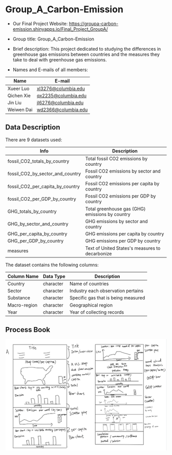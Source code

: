 # Group_A_Carbon-Emission
- Our Final Project Website: https://groupa-carbon-emission.shinyapps.io/Final_Project_GroupA/
 
- Group title: Group_A_Carbon-Emission

- Brief description: This project dedicated to studying the differences in greenhouse gas emissions between countries and the measures they take to deal with greenhouse gas emissions.

- Names and E-mails of all members: 

|  Name   | E-mail  |
|  ---   | ---  |
|  Xueer Luo   | xl3276@columbia.edu  |
|  Qichen Xie  | qx2235@columbia.edu  |
| Jin Liu  | jl6276@columbia.edu |
| Weiwen Dai | wd2366@columbia.edu |

## Data Description
There are 9 datasets used:

| Info                  | Description |
|-------------------------------|-------------|
| fossil_CO2_totals_by_country  | Total fossil CO2 emissions by country |
| fossil_CO2_by_sector_and_country | Fossil CO2 emissions by sector and country |
| fossil_CO2_per_capita_by_country | Fossil CO2 emissions per capita by country |
| fossil_CO2_per_GDP_by_country | Fossil CO2 emissions per GDP by country |
| GHG_totals_by_country | Total greenhouse gas (GHG) emissions by country |
| GHG_by_sector_and_country | GHG emissions by sector and country |
| GHG_per_capita_by_country | GHG emissions per capita by country |
| GHG_per_GDP_by_country | GHG emissions per GDP by country |
| measures | Text of United States's measures to decarbonize |

The dataset contains the following columns:

| Column Name | Data Type | Description |
|-------------|-----------|-------------|
| Country     | character | Name of countries |
| Sector      | character | Industry each observation pertains |
| Substance   | character | Specific gas that is being measured |
| Macro-region| character | Geographical region |
| Year        | character | Year of collecting records |

## Process Book
![Process Book](ProcessBook/ProcessBook_GroupA.png)


